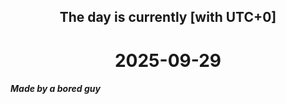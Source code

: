 <h2 align=center>The day is currently [with UTC+0]</h2>
<h1 align=center><!--TIME BEGIN-->2025-09-29<!--TIME END--></h1>
<h5>Made by a bored guy</h5>
